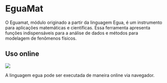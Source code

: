 # EguaMat

O Eguamat, módulo originado a partir da linguagem Egua, é um instrumento para aplicações matemáticas e científicas. Essa ferramenta apresenta funções indispensáveis para a análise de dados e métodos para modelagem de fenômenos físicos.
## Uso online
<a href="https://egua.tech/eguamat/">
    <img src="https://img.shields.io/badge/EguaMat-Online-red?style=for-the-badge&logo=appveyor">
</a>

A linguagem egua pode ser executada de maneira online via navegador.

